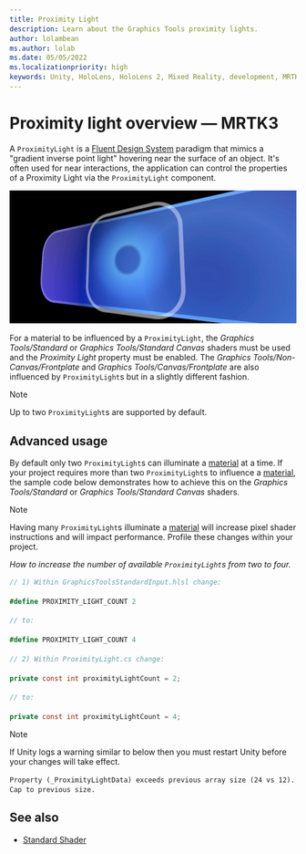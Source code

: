 ```yaml
---
title: Proximity Light
description: Learn about the Graphics Tools proximity lights.
author: lolambean
ms.author: lolab
ms.date: 05/05/2022
ms.localizationpriority: high
keywords: Unity, HoloLens, HoloLens 2, Mixed Reality, development, MRTK, Graphics Tools, MRGT, MR Graphics Tools, Standard Shader, Proximity Light
---
```


# Proximity light overview &#8212; MRTK3

A `ProximityLight` is a [Fluent Design System](https://www.microsoft.com/design/fluent/) paradigm that mimics a "gradient inverse point light" hovering near the surface of an object. It's often used for near interactions, the application can control the properties of a Proximity Light via the `ProximityLight` component.

![Proximity light UI example](images/ProximityLight/ProximityLight.jpg)

For a material to be influenced by a `ProximityLight`, the *Graphics Tools/Standard* or *Graphics Tools/Standard Canvas* shaders must be used and the *Proximity Light* property must be enabled. The *Graphics Tools/Non-Canvas/Frontplate* and *Graphics Tools/Canvas/Frontplate* are also influenced by `ProximityLight`s but in a slightly different fashion.

> [!NOTE]
> Up to two `ProximityLight`s are supported by default.

## Advanced usage

By default only two `ProximityLight`s can illuminate a [material](https://docs.unity3d.com/ScriptReference/Material.html) at a time. If your project requires more than two `ProximityLight`s to influence a [material](https://docs.unity3d.com/ScriptReference/Material.html), the sample code below demonstrates how to achieve this on the *Graphics Tools/Standard* or *Graphics Tools/Standard Canvas* shaders.

> [!NOTE]
> Having many `ProximityLight`s illuminate a [material](https://docs.unity3d.com/ScriptReference/Material.html) will increase pixel shader instructions and will impact performance. Profile these changes within your project.

*How to increase the number of available `ProximityLight`s from two to four.*

```C#
// 1) Within GraphicsToolsStandardInput.hlsl change:

#define PROXIMITY_LIGHT_COUNT 2

// to:

#define PROXIMITY_LIGHT_COUNT 4

// 2) Within ProximityLight.cs change:

private const int proximityLightCount = 2;

// to:

private const int proximityLightCount = 4;
```

> [!NOTE]
> If Unity logs a warning similar to below then you must restart Unity before your changes will take effect.
>
>`Property (_ProximityLightData) exceeds previous array size (24 vs 12). Cap to previous size.`

## See also

* [Standard Shader](standard-shader.md)
